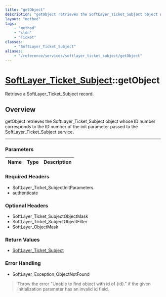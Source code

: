```yaml
---
title: "getObject"
description: "getObject retrieves the SoftLayer_Ticket_Subject object whose ID number corresponds to the ID number of the init paramet... "
layout: "method"
tags:
    - "method"
    - "sldn"
    - "Ticket"
classes:
    - "SoftLayer_Ticket_Subject"
aliases:
    - "/reference/services/softlayer_ticket_subject/getObject"
---
```

# [SoftLayer_Ticket_Subject](/reference/services/SoftLayer_Ticket_Subject)::getObject

Retrieve a SoftLayer_Ticket_Subject record.


## Overview 
getObject retrieves the SoftLayer_Ticket_Subject object whose ID number corresponds to the ID number of the init parameter passed to the SoftLayer_Ticket_Subject service. 

-----

### Parameters 
|Name | Type | Description |
| --- | --- | --- |


### Required Headers
* SoftLayer_Ticket_SubjectInitParameters
* authenticate


### Optional Headers
* SoftLayer_Ticket_SubjectObjectMask
* SoftLayer_Ticket_SubjectObjectFilter
* SoftLayer_ObjectMask

### Return Values
* <a href='/reference/datatypes/SoftLayer_Ticket_Subject'>SoftLayer_Ticket_Subject </a>



### Error Handling

* SoftLayer_Exception_ObjectNotFound 

> Throw the error "Unable to find object with id of {id}." if the given initialization parameter has an invalid id field. 



